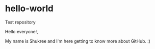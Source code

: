 # hello-world
Test repository

Hello everyone!,

My name is Shukree and I'm here getting to know more about GitHub. :)
